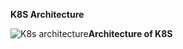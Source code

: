 **K8S Architecture**

![K8s architecture](https://user-images.githubusercontent.com/62424929/137012108-a62c27fa-a720-48c2-ae99-b7418552121d.png)**Architecture of K8S**


